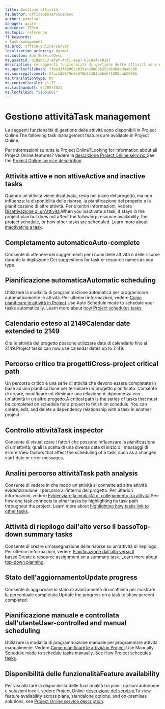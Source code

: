 ```yaml
---
title: Gestione attività
ms.author: office365servicedesc
author: pamelaar
manager: gailw
audience: ITPro
ms.topic: reference
f1_keywords:
- task-management
ms.prod: office-online-server
localization_priority: Normal
ms.custom: Adm_ServiceDesc
ms.assetid: 018ebc12-efef-4cf1-aee7-b3b024749297
description: Le seguenti funzionalità di gestione delle attività sono disponibili in Project Online.
ms.openlocfilehash: 7fbe93f48d02eb35ab3606d6252d106dedaa8cd6
ms.sourcegitcommit: 9fac5d9579e3b370b15384b36d0f1805cab20065
ms.translationtype: MT
ms.contentlocale: it-IT
ms.lasthandoff: 04/09/2021
ms.locfileid: "51651061"
---
```

# <a name="task-management"></a><span data-ttu-id="6fd91-103">Gestione attività</span><span class="sxs-lookup"><span data-stu-id="6fd91-103">Task management</span></span>

<span data-ttu-id="6fd91-104">Le seguenti funzionalità di gestione delle attività sono disponibili in Project Online.</span><span class="sxs-lookup"><span data-stu-id="6fd91-104">The following task management features are available in Project Online.</span></span>
  
<span data-ttu-id="6fd91-105">Per informazioni su tutte le Project Online?</span><span class="sxs-lookup"><span data-stu-id="6fd91-105">Looking for information about all Project Online features?</span></span> <span data-ttu-id="6fd91-106">Vedere la [descrizione Project Online servizio.](project-online-service-description.md)</span><span class="sxs-lookup"><span data-stu-id="6fd91-106">See the [Project Online service description](project-online-service-description.md).</span></span>
  
## <a name="active-and-inactive-tasks"></a><span data-ttu-id="6fd91-107">Attività attive e non attive</span><span class="sxs-lookup"><span data-stu-id="6fd91-107">Active and inactive tasks</span></span>

<span data-ttu-id="6fd91-p102">Quando un'attività viene disattivata, resta nel piano del progetto, ma non influenza: la disponibilità delle risorse, la pianificazione del progetto e la pianificazione di altre attività. Per ulteriori informazioni, vedere [Disattivazione di un'attività](https://go.microsoft.com/fwlink/p/?LinkId=271335).</span><span class="sxs-lookup"><span data-stu-id="6fd91-p102">When you inactivate a task, it stays in the project plan but does not affect the following: resource availability, the project schedule, or how other tasks are scheduled. Learn more about [inactivating a task](https://go.microsoft.com/fwlink/p/?LinkId=271335).</span></span>
  
## <a name="auto-complete"></a><span data-ttu-id="6fd91-110">Completamento automatico</span><span class="sxs-lookup"><span data-stu-id="6fd91-110">Auto-complete</span></span>

<span data-ttu-id="6fd91-111">Consente di ottenere dei suggerimenti per i nomi delle attività o delle risorse durante la digitazione.</span><span class="sxs-lookup"><span data-stu-id="6fd91-111">Get suggestions for task or resource names as you type.</span></span> 
  
## <a name="automatic-scheduling"></a><span data-ttu-id="6fd91-112">Pianificazione automatica</span><span class="sxs-lookup"><span data-stu-id="6fd91-112">Automatic scheduling</span></span>

<span data-ttu-id="6fd91-p103">Utilizzare la modalità di programmazione automatica per programmare automaticamente le attività. Per ulteriori informazioni, vedere [Come pianificare le attività in Project](https://go.microsoft.com/fwlink/p/?LinkId=271331).</span><span class="sxs-lookup"><span data-stu-id="6fd91-p103">Use Auto Schedule mode to schedule your tasks automatically. Learn more about [how Project schedules tasks](https://go.microsoft.com/fwlink/p/?LinkId=271331).</span></span> 
  
## <a name="calendar-date-extended-to-2149"></a><span data-ttu-id="6fd91-115">Calendario esteso al 2149</span><span class="sxs-lookup"><span data-stu-id="6fd91-115">Calendar date extended to 2149</span></span>

<span data-ttu-id="6fd91-116">Ora le attività del progetto possono utilizzare date di calendario fino al 2149.</span><span class="sxs-lookup"><span data-stu-id="6fd91-116">Project tasks can now use calendar dates up to 2149.</span></span> 
  
## <a name="cross-project-critical-path"></a><span data-ttu-id="6fd91-117">Percorso critico tra progetti</span><span class="sxs-lookup"><span data-stu-id="6fd91-117">Cross-project critical path</span></span>

<span data-ttu-id="6fd91-p104">Un percorso critico è una serie di attività che devono essere completate in base ad una pianificazione per terminare un progetto pianificato. Consente di creare, modificare ed eliminare una relazione di dipendenza con un'attività in un altro progetto.</span><span class="sxs-lookup"><span data-stu-id="6fd91-p104">A critical path is the series of tasks that must be completed on schedule for a project to finish on schedule. You can create, edit, and delete a dependency relationship with a task in another project.</span></span> 
  
## <a name="task-inspector"></a><span data-ttu-id="6fd91-120">Controllo attività</span><span class="sxs-lookup"><span data-stu-id="6fd91-120">Task inspector</span></span>

<span data-ttu-id="6fd91-121">Consente di visualizzare i fattori che possono influenzare la pianificazione di un'attività, quali la scelta di una diversa data di inizio o i messaggi di errore.</span><span class="sxs-lookup"><span data-stu-id="6fd91-121">View factors that affect the scheduling of a task, such as a changed start date or error messages.</span></span>
  
## <a name="task-path-analysis"></a><span data-ttu-id="6fd91-122">Analisi percorso attività</span><span class="sxs-lookup"><span data-stu-id="6fd91-122">Task path analysis</span></span>

<span data-ttu-id="6fd91-p105">Consente di vedere in che modo un'attività si connette ad altre attività evidenziandone il percorso all'interno del progetto. Per ulteriori informazioni, vedere [Evidenziare la modalità di collegamento tra attività](https://go.microsoft.com/fwlink/p/?LinkId=271345).</span><span class="sxs-lookup"><span data-stu-id="6fd91-p105">See how one task connects to other tasks by highlighting its task path throughout the project. Learn more about [highlighting how tasks link to other tasks](https://go.microsoft.com/fwlink/p/?LinkId=271345).</span></span>
  
## <a name="top-down-summary-tasks"></a><span data-ttu-id="6fd91-125">Attività di riepilogo dall'alto verso il basso</span><span class="sxs-lookup"><span data-stu-id="6fd91-125">Top-down summary tasks</span></span>

<span data-ttu-id="6fd91-p106">Consente di creare un'assegnazione delle risorse su un'attività di riepilogo. Per ulteriori informazioni, vedere [Pianificazione dall'alto verso il basso](https://go.microsoft.com/fwlink/p/?LinkId=271333).</span><span class="sxs-lookup"><span data-stu-id="6fd91-p106">Create a resource assignment on a summary task. Learn more about [top-down planning](https://go.microsoft.com/fwlink/p/?LinkId=271333).</span></span>
  
## <a name="update-progress"></a><span data-ttu-id="6fd91-128">Stato dell'aggiornamento</span><span class="sxs-lookup"><span data-stu-id="6fd91-128">Update progress</span></span>

<span data-ttu-id="6fd91-129">Consente di aggiornare lo stato di avanzamento di un'attività per mostrare la percentuale completata.</span><span class="sxs-lookup"><span data-stu-id="6fd91-129">Update the progress on a task to show percent completed.</span></span>
  
## <a name="user-controlled-and-manual-scheduling"></a><span data-ttu-id="6fd91-130">Pianificazione manuale e controllata dall'utente</span><span class="sxs-lookup"><span data-stu-id="6fd91-130">User-controlled and manual scheduling</span></span>

<span data-ttu-id="6fd91-p107">Utilizzare la modalità di programmazione manuale per programmare attività manualmente. Vedere [Come pianificare le attività in Project](https://go.microsoft.com/fwlink/p/?LinkId=271331).</span><span class="sxs-lookup"><span data-stu-id="6fd91-p107">Use Manually Schedule mode to schedule tasks manually. See [How Project schedules tasks](https://go.microsoft.com/fwlink/p/?LinkId=271331).</span></span>
  
## <a name="feature-availability"></a><span data-ttu-id="6fd91-133">Disponibilità delle funzionalità</span><span class="sxs-lookup"><span data-stu-id="6fd91-133">Feature availability</span></span>

<span data-ttu-id="6fd91-134">Per visualizzare la disponibilità delle funzionalità tra piani, opzioni autonome e soluzioni locali, vedere Project Online [descrizione del servizio.](project-online-service-description.md)</span><span class="sxs-lookup"><span data-stu-id="6fd91-134">To view feature availability across plans, standalone options, and on-premises solutions, see [Project Online service description](project-online-service-description.md).</span></span>
  